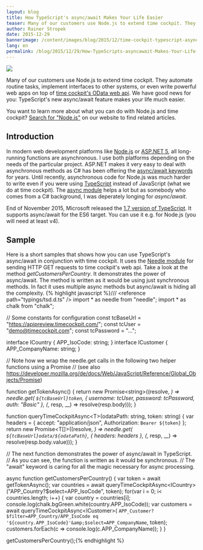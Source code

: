 ```yaml
---
layout: blog
title: How TypeScript's async/await Makes Your Life Easier
teaser: Many of our customers use Node.js to extend time cockpit. They automate routine tasks, implement interfaces to other systems, or even write powerful web apps on top of time cockpit's OData web api. We have good news for you -  TypeScript's new async/await feature makes your life much easier.
author: Rainer Stropek
date: 2015-12-29
bannerimage: /content/images/blog/2015/12/time-cockpit-typescript-async-await.png
lang: en
permalink: /blog/2015/12/29/How-TypeScripts-asyncawait-Makes-Your-Life-Easier
---
```


<p xmlns="http://www.w3.org/1999/xhtml">
  <img src="{{site.baseurl}}/content/images/blog/2015/12/time-cockpit-typescript-async-await-large.png" />
</p><p xmlns="http://www.w3.org/1999/xhtml">Many of our customers use Node.js to extend time cockpit. They automate routine tasks, implement interfaces to other systems, or even write powerful web apps on top of <a href="https://help.timecockpit.com/?topic=html/5d6e34c5-3b08-4fa4-baa0-45eb707b6b78.htm" target="_blank">time cockpit's OData web api</a>. We have good news for you: TypeScript's new async/await feature makes your life much easier.
		</p><p class="showcase" xmlns="http://www.w3.org/1999/xhtml">You want to learn more about what you can do with Node.js and time cockpit? <a href="~/help-support/Search?q=node.js" target="_blank">Search for "Node.js"</a> on our website to find related articles.
		</p><h2 xmlns="http://www.w3.org/1999/xhtml">Introduction
		</h2><p xmlns="http://www.w3.org/1999/xhtml">In modern web development platforms like <a href="https://nodejs.org/en/" target="_blank" rel="nofollow">Node.js</a> or <a href="https://docs.asp.net/en/latest/" target="_blank">ASP.NET 5</a>, all long-running functions are asynchronous. I use both platforms depending on the needs of the particular project. ASP.NET makes it very easy to deal with asynchronous methods as C# has been offering the <a href="https://msdn.microsoft.com/en-us/library/hh191443.aspx" target="_blank">async/await keywords</a> for years. Until recently, asynchronous code for Node.js was much harder to write even if you were using <a href="http://www.typescriptlang.org/" target="_blank">TypeScript</a> instead of JavaScript (what we do at time cockpit). The <a href="https://www.npmjs.com/package/async" target="_blank">async module</a> helps a lot but as somebody who comes from a C# background, I was deperately longing for <em>async/await</em>.
		</p><p xmlns="http://www.w3.org/1999/xhtml">End of November 2015, Microsoft released the <a href="http://blogs.msdn.com/b/typescript/archive/2015/11/30/announcing-typescript-1-7.aspx" target="_blank">1.7 version of TypeScript</a>. It supports async/await for the ES6 target. You can use it e.g. for Node.js (you will need at least v4).
		</p><h2 xmlns="http://www.w3.org/1999/xhtml">Sample
		</h2><p xmlns="http://www.w3.org/1999/xhtml">Here is a short samples that shows how you can use TypeScript's async/await in conjunction with time cockpit. It uses the 
			<a href="https://www.npmjs.com/package/needle" target="_blank">Needle module</a> for sending HTTP GET requests to time cockpit's web api. Take a look at the method 
			<em>getCustomersPerCountry</em>. It demonstrates the power of async/await. The method is written as it would be using just synchronous methods. In fact it uses multiple async methods but async/await is hiding all the complexity.
			{% highlight javascript %}/// &lt;reference path="typings/tsd.d.ts" /&gt;
import * as needle from "needle";
import * as chalk from "chalk";

// Some constants for configuration
const tcBaseUrl = "https://apipreview.timecockpit.com/";
const tcUser = "demo@timecockpit.com";
const tcPassword = "...";

interface ICountry { APP_IsoCode: string; }
interface ICustomer { APP_CompanyName: string; }

// Note how we wrap the needle.get calls in the following two helper functions using a Promise
// (see also https://developer.mozilla.org/de/docs/Web/JavaScript/Reference/Global_Objects/Promise)

function getTokenAsync() {
    return new Promise&lt;string&gt;((resolve, _) =&gt;
        needle.get(
            `${tcBaseUrl}token`,
            { username: tcUser, password: tcPassword, auth: "Basic" },
            (_, resp, __) =&gt; resolve(resp.body)));
}

function queryTimeCockpitAsync&lt;T&gt;(odataPath: string, token: string) {
    var headers = { accept: "application/json", Authorization: `Bearer ${token}` };
    return new Promise&lt;T[]&gt;((resolve, _) =&gt;
        needle.get(
            `${tcBaseUrl}odata/${odataPath}`, 
            { headers: headers },
            (_, resp, __) =&gt; resolve(resp.body.value)));
}

// The next function demonstrates the power of async/await in TypeScript.
// As you can see, the function is written as it would be synchronous.
// The "await" keyword is caring for all the magic necessary for async processing.

async function getCustomersPerCountry() {
    var token = await getTokenAsync();
    var countries = await queryTimeCockpitAsync&lt;ICountry&gt;("APP_Country?$select=APP_IsoCode", token);
    for(var i = 0; i&lt; countries.length; i++) {
        var country = countries[i];
        console.log(chalk.bgGreen.white(country.APP_IsoCode));
        var customers = await queryTimeCockpitAsync&lt;ICustomer&gt;(
            `APP_Customer?$filter=APP_Country/APP_IsoCode eq '${country.APP_IsoCode}'&amp;$select=APP_CompanyName`,
            token);
        customers.forEach(c =&gt; console.log(c.APP_CompanyName));
    }
}

getCustomersPerCountry();{% endhighlight %}</p>